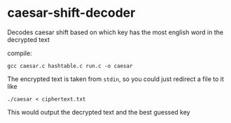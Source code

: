 # caesar-shift-decoder
Decodes caesar shift based on which key has the most english word in the decrypted text

compile:
```
gcc caesar.c hashtable.c run.c -o caesar
```
The encrypted text is taken from `stdin`, so you could just redirect a file to it like
```
./caesar < ciphertext.txt
```

This would output the decrypted text and the best guessed key
